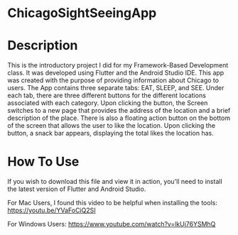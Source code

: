 # ChicagoSightSeeingApp
# Description
This is the introductory project I did for my Framework-Based Development class. It was developed using Flutter and the Android Studio IDE. This app was created with the purpose of providing information about Chicago to users. The App contains three separate tabs: EAT, SLEEP, and SEE. Under each tab, there are three different buttons for the different locations associated with each category. Upon clicking the button, the Screen switches to a new page that provides the address of the location and a brief description of the place. There is also a floating action button on the bottom of the screen that allows the user to like the location. Upon clicking the button, a snack bar appears, displaying the total likes the location has.
# How To Use
If you wish to download this file and view it in action, you'll need to install the latest version of Flutter and Android Studio.

For Mac Users, I found this video to be helpful when installing the tools: https://youtu.be/YVaFoCiQ2SI

For Windows Users: https://www.youtube.com/watch?v=lkUj76YSMhQ

